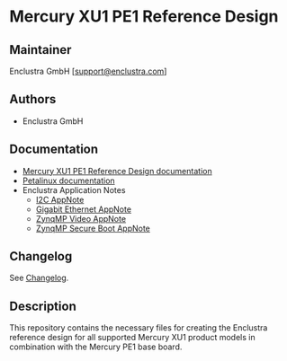 # Mercury XU1 PE1 Reference Design

## Maintainer

Enclustra GmbH [support@enclustra.com]

## Authors

* Enclustra GmbH

## Documentation

* [Mercury XU1 PE1 Reference Design documentation](./reference_design/doc/Mercury_XU1_PE1.pdf)
* [Petalinux documentation](https://github.com/enclustra/PetalinuxDocumentation)
* Enclustra Application Notes
  - [I2C AppNote](https://github.com/enclustra/I2CAppNote)
  - [Gigabit Ethernet AppNote](https://github.com/enclustra/GigabitEthernetAppNote)
  - [ZynqMP Video AppNote](https://github.com/enclustra/ZynqMpVideoAppNote)
  - [ZynqMP Secure Boot AppNote](https://github.com/enclustra/ZynqMPSecureBootAppNote)

## Changelog
See [Changelog](changelog.md).

## Description
This repository contains the necessary files for creating the Enclustra reference design for all supported Mercury XU1 product models in combination with the Mercury PE1 base board.
